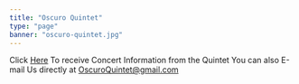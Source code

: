 ```yaml
---
title: "Oscuro Quintet"
type: "page"
banner: "oscuro-quintet.jpg"
---
```

Click <a href="http://oscuroquintet.com/lists/?p=subscribe&id=2">Here</a> To receive Concert Information from the Quintet
You can also E-mail Us directly at <a href="mailto:OscuroQuintet@gmail.com">OscuroQuintet@gmail.com</a>